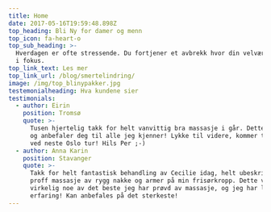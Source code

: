 ```yaml
---
title: Home
date: 2017-05-16T19:59:48.898Z
top_heading: Bli Ny for damer og menn
top_icon: fa-heart-o
top_sub_heading: >-
  Hverdagen er ofte stressende. Du fortjener et avbrekk hvor din velvære settes
  i fokus.
top_link_text: Les mer
top_link_url: /blog/smertelindring/
image: /img/top_blinypakker.jpg
testemonialheading: Hva kundene sier
testimonials:
  - author: Eirin
    position: Tromsø
    quote: >-
      Tusen hjertelig takk for helt vanvittig bra massasje i går. Dette kan du
      og anbefaler deg til alle jeg kjenner! Lykke til videre, kommer tilbake
      ved neste Oslo tur! Hils Per ;-)
  - author: Anna Karin
    position: Stavanger
    quote: >-
      Takk for helt fantastisk behandling av Cecilie idag, helt ubeskrivelig
      proff massasje av rygg nakke og armer på min frisørkropp. Dette var
      virkelig noe av det beste jeg har prøvd av massasje, og jeg har lang
      erfaring! Kan anbefales på det sterkeste!
---
```



